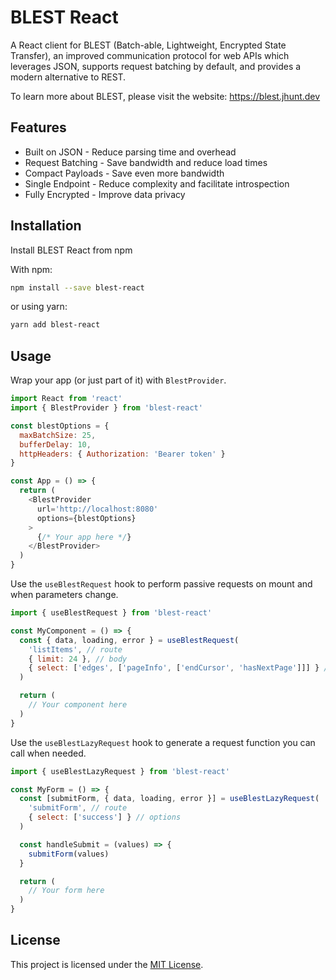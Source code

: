 # BLEST React

A React client for BLEST (Batch-able, Lightweight, Encrypted State Transfer), an improved communication protocol for web APIs which leverages JSON, supports request batching by default, and provides a modern alternative to REST.

To learn more about BLEST, please visit the website: https://blest.jhunt.dev

## Features

- Built on JSON - Reduce parsing time and overhead
- Request Batching - Save bandwidth and reduce load times
- Compact Payloads - Save even more bandwidth
- Single Endpoint - Reduce complexity and facilitate introspection
- Fully Encrypted - Improve data privacy

## Installation

Install BLEST React from npm

With npm:
```bash
npm install --save blest-react
```
or using yarn:
```bash
yarn add blest-react
```

## Usage

Wrap your app (or just part of it) with `BlestProvider`.

```javascript
import React from 'react'
import { BlestProvider } from 'blest-react'

const blestOptions = {
  maxBatchSize: 25,
  bufferDelay: 10,
  httpHeaders: { Authorization: 'Bearer token' }
}

const App = () => {
  return (
    <BlestProvider
      url='http://localhost:8080'
      options={blestOptions}
    >
      {/* Your app here */}
    </BlestProvider>
  )
}
```

Use the `useBlestRequest` hook to perform passive requests on mount and when parameters change.

```javascript
import { useBlestRequest } from 'blest-react'

const MyComponent = () => {
  const { data, loading, error } = useBlestRequest(
    'listItems', // route
    { limit: 24 }, // body
    { select: ['edges', ['pageInfo', ['endCursor', 'hasNextPage']]] } // options
  )

  return (
    // Your component here
  )
}
```

Use the `useBlestLazyRequest` hook to generate a request function you can call when needed.

```javascript
import { useBlestLazyRequest } from 'blest-react'

const MyForm = () => {
  const [submitForm, { data, loading, error }] = useBlestLazyRequest(
    'submitForm', // route
    { select: ['success'] } // options
  )

  const handleSubmit = (values) => {
    submitForm(values)
  }

  return (
    // Your form here
  )
}
```

## License

This project is licensed under the [MIT License](LICENSE).
